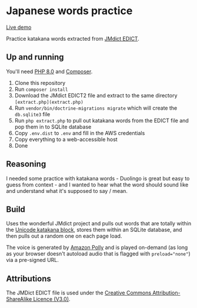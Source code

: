 # Japanese words practice

[Live demo](https://katakana.johnnoel.uk)

Practice katakana words extracted from [JMdict EDICT](http://www.edrdg.org/wiki/index.php/JMdict-EDICT_Dictionary_Project).

## Up and running

You'll need [PHP 8.0](https://www.php.net/) and [Composer](https://getcomposer.org/).

1. Clone this repository
2. Run `composer install`  
3. Download the JMdict EDICT2 file and extract to the same directory `[extract.php](extract.php)`
4. Run `vendor/bin/doctrine-migrations migrate` which will create the `db.sqlite3` file
5. Run `php extract.php` to pull out katakana words from the EDICT file and pop them in to SQLite database
6. Copy `.env.dist` to `.env` and fill in the AWS credentials
7. Copy everything to a web-accessible host
8. Done

## Reasoning

I needed some practice with katakana words - Duolingo is great but easy to guess from context - and I wanted to hear what the word should sound like and understand what it's supposed to say / mean.

## Build

Uses the wonderful JMdict project and pulls out words that are totally within the [Unicode katakana block](https://en.wikipedia.org/wiki/Katakana_(Unicode_block)), stores them within an SQLite database, and then pulls out a random one on each page load.

The voice is generated by [Amazon Polly](https://aws.amazon.com/polly/) and is played on-demand (as long as your browser doesn't autoload audio that is flagged with `preload="none"`) via a pre-signed URL.

## Attributions

The JMDict EDICT file is used under the [Creative Commons Attribution-ShareAlike Licence (V3.0)](http://www.edrdg.org/edrdg/licence.html).
